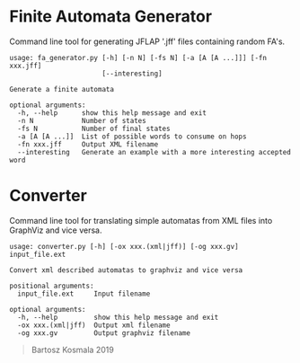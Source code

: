# Finite Automata Generator

Command line tool for generating JFLAP  '.jff' files containing random FA's.

```
usage: fa_generator.py [-h] [-n N] [-fs N] [-a [A [A ...]]] [-fn xxx.jff]
                       [--interesting]

Generate a finite automata

optional arguments:
  -h, --help      show this help message and exit
  -n N            Number of states
  -fs N           Number of final states
  -a [A [A ...]]  List of possible words to consume on hops
  -fn xxx.jff     Output XML filename
  --interesting   Generate an example with a more interesting accepted word
```
# Converter

Command line tool for translating simple automatas from XML files into GraphViz and vice versa.

```
usage: converter.py [-h] [-ox xxx.(xml|jff)] [-og xxx.gv] input_file.ext

Convert xml described automatas to graphviz and vice versa

positional arguments:
  input_file.ext     Input filename

optional arguments:
  -h, --help         show this help message and exit
  -ox xxx.(xml|jff)  Output xml filename
  -og xxx.gv         Output graphviz filename
```

> Bartosz Kosmala 2019
